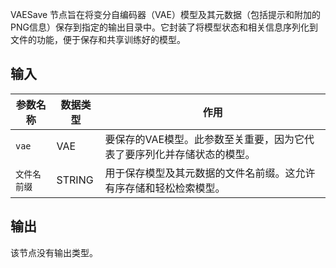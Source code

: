 
VAESave 节点旨在将变分自编码器（VAE）模型及其元数据（包括提示和附加的PNG信息）保存到指定的输出目录中。它封装了将模型状态和相关信息序列化到文件的功能，便于保存和共享训练好的模型。

## 输入

| 参数名称 | 数据类型 | 作用 |
|----------|----------|------|
| `vae`    | VAE      | 要保存的VAE模型。此参数至关重要，因为它代表了要序列化并存储状态的模型。 |
| `文件名前缀` | STRING   | 用于保存模型及其元数据的文件名前缀。这允许有序存储和轻松检索模型。 |

## 输出

该节点没有输出类型。
